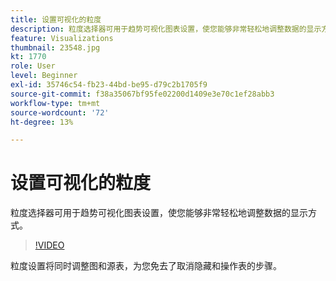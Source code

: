 ```yaml
---
title: 设置可视化的粒度
description: 粒度选择器可用于趋势可视化图表设置，使您能够非常轻松地调整数据的显示方式。
feature: Visualizations
thumbnail: 23548.jpg
kt: 1770
role: User
level: Beginner
exl-id: 35746c54-fb23-44bd-be95-d79c2b1705f9
source-git-commit: f38a35067bf95fe02200d1409e3e70c1ef28abb3
workflow-type: tm+mt
source-wordcount: '72'
ht-degree: 13%

---
```


# 设置可视化的粒度

粒度选择器可用于趋势可视化图表设置，使您能够非常轻松地调整数据的显示方式。

>[!VIDEO](https://video.tv.adobe.com/v/23548/?quality=12&learn=on)

粒度设置将同时调整图和源表，为您免去了取消隐藏和操作表的步骤。
